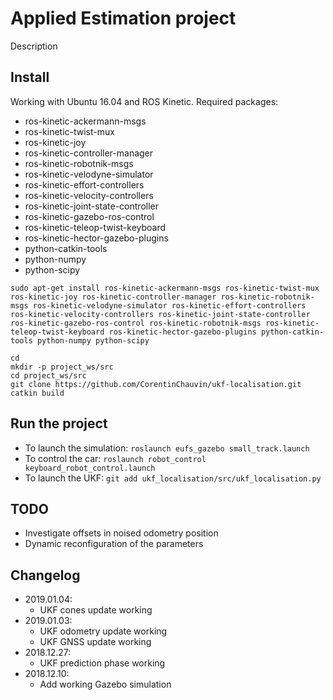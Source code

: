 # Applied Estimation project

Description

## Install

Working with Ubuntu 16.04 and ROS Kinetic. Required packages:
* ros-kinetic-ackermann-msgs
* ros-kinetic-twist-mux
* ros-kinetic-joy
* ros-kinetic-controller-manager
* ros-kinetic-robotnik-msgs
* ros-kinetic-velodyne-simulator
* ros-kinetic-effort-controllers
* ros-kinetic-velocity-controllers
* ros-kinetic-joint-state-controller
* ros-kinetic-gazebo-ros-control
* ros-kinetic-teleop-twist-keyboard
* ros-kinetic-hector-gazebo-plugins
* python-catkin-tools
* python-numpy
* python-scipy


```
sudo apt-get install ros-kinetic-ackermann-msgs ros-kinetic-twist-mux ros-kinetic-joy ros-kinetic-controller-manager ros-kinetic-robotnik-msgs ros-kinetic-velodyne-simulator ros-kinetic-effort-controllers ros-kinetic-velocity-controllers ros-kinetic-joint-state-controller ros-kinetic-gazebo-ros-control ros-kinetic-robotnik-msgs ros-kinetic-teleop-twist-keyboard ros-kinetic-hector-gazebo-plugins python-catkin-tools python-numpy python-scipy
```

```
cd
mkdir -p project_ws/src
cd project_ws/src
git clone https://github.com/CorentinChauvin/ukf-localisation.git
catkin build
```

## Run the project
- To launch the simulation: `roslaunch eufs_gazebo small_track.launch`
- To control the car: `roslaunch robot_control keyboard_robot_control.launch`
- To launch the UKF: `git add ukf_localisation/src/ukf_localisation.py`

## TODO
- Investigate offsets in noised odometry position
- Dynamic reconfiguration of the parameters

## Changelog
- 2019.01.04:
  - UKF cones update working
- 2019.01.03:
  - UKF odometry update working
  - UKF GNSS update working
- 2018.12.27:
  - UKF prediction phase working
- 2018.12.10:
  - Add working Gazebo simulation
